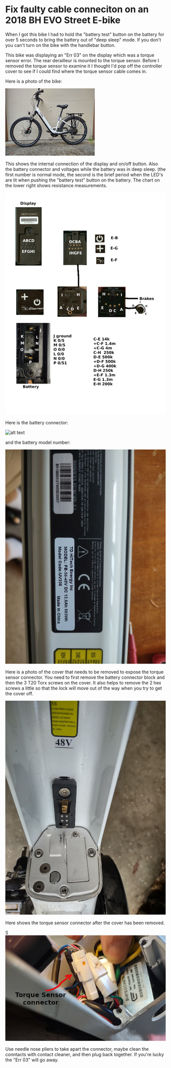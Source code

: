   Fix faulty cable conneciton on an 2018 BH EVO Street E-bike
==========================================


When I got this bike I had to hold the "battery test" button on the battery for over 5 seconds to bring the battery out of "deep sleep" mode.  If you don't you can't turn on the bike with the handlebar button.

This bike was displaying an "Err 03" on the display which was a torque sensor error.  The rear derailleur is mounted to the torque sensor.  Before I removed the torque sensor to examine it I thought I'd pop off the controller cover to see if I could find where the torque sensor cable comes in.

Here is a photo of the bike:

![alt text](https://github.com/rickbronson/Fix-faulty-cable-conneciton-on-an-2018-BH-EVO-Street-E-bike/blob/master/images/bike.jpg "photo")

This shows the internal connection of the display and on/off button.  Also the battery connector and voltages while the battery was in deep sleep. (the first number is normal mode, the second is the brief period when the LED's are lit when pushing the "battery test" button on the battery. The chart on the lower right shows resistance measurements.

![alt text](https://github.com/rickbronson/Fix-faulty-cable-conneciton-on-an-2018-BH-EVO-Street-E-bike/blob/master/images/hookup3.png "hookup")

Here is the battery connector:

![alt text](https://github.com/rickbronson/Fix-faulty-cable-conneciton-on-an-2018-BH-EVO-Street-E-bike/blob/master/images/images/battery-connector.jpg "battery connector")

and the battery model number:

![alt text](https://github.com/rickbronson/Fix-faulty-cable-conneciton-on-an-2018-BH-EVO-Street-E-bike/blob/master/images/battery-model.jpg "battery model")

Here is a photo of the cover that needs to be removed to expose the torque sensor connector.  You need to first remove the battery connector block and then the 3 T20 Torx screws on the cover.  It also helps to remove the 2 hex screws a little so that the lock will move out of the way when you try to get the cover off.

![alt text](https://github.com/rickbronson/Fix-faulty-cable-conneciton-on-an-2018-BH-EVO-Street-E-bike/blob/master/images/controller-cover.jpg "cover")

  Here shows the torque sensor connector after the cover has been removed.
	
S![alt text](https://github.com/rickbronson/Fix-faulty-cable-conneciton-on-an-2018-BH-EVO-Street-E-bike/blob/master/images/controller-label3.jpg "cover")
 
  Use needle nose pliers to take apart the connector, maybe clean the conntacts with contact cleaner, and then plug back together.  If you're lucky the "Err 03" will go away.